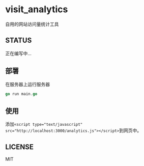 # visit_analytics
自用的网站访问量统计工具

## STATUS
正在编写中...

## 部署
在服务器上运行服务器
``` go
go run main.go
```

## 使用
添加`<script type="text/javascript" src="http://localhost:3000/analytics.js"></script>`到网页中。

## LICENSE
MIT
